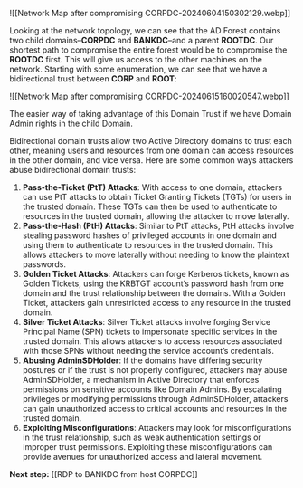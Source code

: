 
![[Network Map after compromising CORPDC-20240604150302129.webp]]

Looking at the network topology, we can see that the AD Forest contains two child domains–**CORPDC** and **BANKDC**–and a parent **ROOTDC**. Our shortest path to compromise the entire forest would be to compromise the **ROOTDC** first. This will give us access to the other machines on the network.
Starting with some enumeration, we can see that we have a bidirectional trust between **CORP** and **ROOT**:

![[Network Map after compromising CORPDC-20240615160020547.webp]]

The easier way of taking advantage of this Domain Trust if we have Domain Admin rights in the child Domain.

Bidirectional domain trusts allow two Active Directory domains to trust each other, meaning users and resources from one domain can access resources in the other domain, and vice versa. Here are some common ways attackers abuse bidirectional domain trusts:

1. **Pass-the-Ticket (PtT) Attacks**: With access to one domain, attackers can use PtT attacks to obtain Ticket Granting Tickets (TGTs) for users in the trusted domain. These TGTs can then be used to authenticate to resources in the trusted domain, allowing the attacker to move laterally.
2. **Pass-the-Hash (PtH) Attacks**: Similar to PtT attacks, PtH attacks involve stealing password hashes of privileged accounts in one domain and using them to authenticate to resources in the trusted domain. This allows attackers to move laterally without needing to know the plaintext passwords.
3. **Golden Ticket Attacks**: Attackers can forge Kerberos tickets, known as Golden Tickets, using the KRBTGT account’s password hash from one domain and the trust relationship between the domains. With a Golden Ticket, attackers gain unrestricted access to any resource in the trusted domain.
4. **Silver Ticket Attacks**: Silver Ticket attacks involve forging Service Principal Name (SPN) tickets to impersonate specific services in the trusted domain. This allows attackers to access resources associated with those SPNs without needing the service account’s credentials.
5. **Abusing AdminSDHolder**: If the domains have differing security postures or if the trust is not properly configured, attackers may abuse AdminSDHolder, a mechanism in Active Directory that enforces permissions on sensitive accounts like Domain Admins. By escalating privileges or modifying permissions through AdminSDHolder, attackers can gain unauthorized access to critical accounts and resources in the trusted domain.
6. **Exploiting Misconfigurations**: Attackers may look for misconfigurations in the trust relationship, such as weak authentication settings or improper trust permissions. Exploiting these misconfigurations can provide avenues for unauthorized access and lateral movement.

**Next step:** [[RDP to BANKDC from host CORPDC]]
